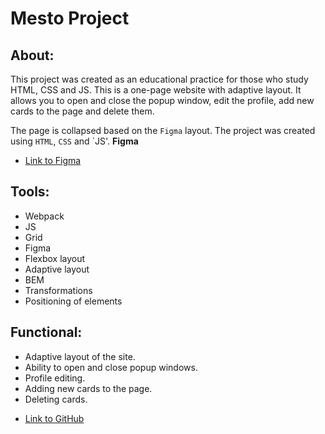 # Mesto Project

## About:

This project was created as an educational practice for those who study HTML, 
CSS and JS. This is a one-page website with adaptive layout. It allows you to open and close
the popup window, edit the profile, add new cards to the page and delete them.

The page is collapsed based on the `Figma` layout. The project was 
created using `HTML`, `CSS` and `JS'.
**Figma**

* [Link to Figma](https://www.figma.com/file/2cn9N9jSkmxD84oJik7xL7/JavaScript.-Sprint-4?node-id=0%3A1)

## Tools:

+ Webpack
+ JS
+ Grid
+ Figma
+ Flexbox layout
+ Adaptive layout
+ BEM
+ Transformations
+ Positioning of elements

## Functional: 

- Adaptive layout of the site.
- Ability to open and close popup windows.
- Profile editing.
- Adding new cards to the page.
- Deleting cards.

* [Link to GitHub](https://evgenytryzo.github.io/Mesto-Project/src/index.html)

